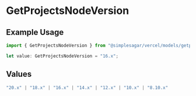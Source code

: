 # GetProjectsNodeVersion

## Example Usage

```typescript
import { GetProjectsNodeVersion } from "@simplesagar/vercel/models/getprojectsop.js";

let value: GetProjectsNodeVersion = "16.x";
```

## Values

```typescript
"20.x" | "18.x" | "16.x" | "14.x" | "12.x" | "10.x" | "8.10.x"
```